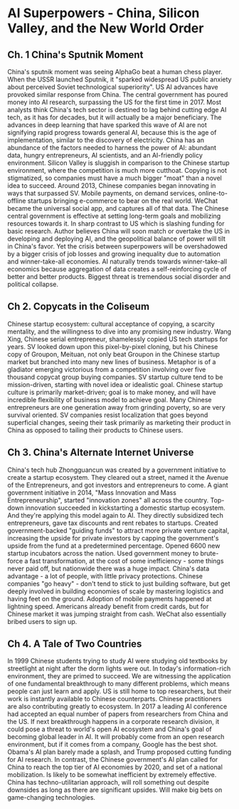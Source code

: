 # AI Superpowers - China, Silicon Valley, and the New World Order

## Ch. 1 China's Sputnik Moment

China's sputnik moment was seeing AlphaGo beat a human chess player.
When the USSR launched Sputnik, it "sparked widespread US public anxiety about perceived Soviet technological superiority".
US AI advances have provoked similar response from China. The central government has poured money into AI research, surpassing the US for the first time in 2017.
Most analysts think China's tech sector is destined to lag behind cutting edge AI tech, as it has for decades, but it will actually be a major beneficiary.
The advances in deep learning that have sparked this wave of AI are not signifying rapid progress towards general AI, because this is the age of implementation, similar to the discovery of electricity.
China has an abundance of the factors needed to harness the power of AI: abundant data, hungry entrepreneurs, AI scientists, and an AI-friendly policy environment.
Silicon Valley is sluggish in comparison to the Chinese startup environment, where the competition is much more cutthoat. Copying is not stigmatized, so companies must have a much bigger "moat" than a novel idea to succeed.
Around 2013, Chinese companies began innovating in ways that surpassed SV. Mobile payments, on demand services, online-to-offline startups bringing e-commerce to bear on the real world. WeChat became the universal social app, and captures all of that data.
The Chinese central government is effective at setting long-term goals and mobilizing resources towards it. In sharp contrast to US which is slashing funding for basic research.
Author believes China will soon match or overtake the US in developing and deploying AI, and the geopolitical balance of power will tilt in China's favor.
Yet the crisis between superpowers will be overshadowed by a bigger crisis of job losses and growing inequality due to automation and winner-take-all economies. AI naturally trends towards winner-take-all economics because aggregation of data creates a self-reinforcing cycle of better and better products.
Biggest threat is tremendous social disorder and political collapse.

## Ch 2. Copycats in the Coliseum

Chinese startup ecosystem: cultural acceptance of copying, a scarcity mentality, and the willingness to dive into any promising new industry.
Wang Xing, Chinese serial entrepreneur, shamelessly copied US tech startups for years. SV looked down upon this pixel-by-pixel cloning, but his Chinese copy of Groupon, Meituan, not only beat Groupon in the Chinese startup market but branched into many new lines of business. Metaphor is of a gladiator emerging victorious from a competition involving over five thousand copycat group buying companies.
SV startup culture tend to be mission-driven, starting with novel idea or idealistic goal. Chinese startup culture is primarily market-driven; goal is to make money, and will have incredible flexibility of business model to achieve goal. Many Chinese entrepreneurs are one generation away from grinding poverty, so are very survival oriented.
SV companies resist localization that goes beyond superficial changes, seeing their task primarily as marketing their product in China as opposed to tailing their products to Chinese users.

## Ch 3. China's Alternate Internet Universe

China's tech hub Zhongguancun was created by a government initiative to create a startup ecosystem. They cleared out a street, named it the Avenue of the Entrepreneurs, and got investors and entrepreneurs to come.
A giant government initiative in 2014, "Mass Innovation and Mass Entrepreneurship", started "innovation zones" all across the country. Top-down innovation succeeded in kickstarting a domestic startup ecosystem. And they're applying this model again to AI.
They directly subsidized tech entrepreneurs, gave tax discounts and rent rebates to startups. Created government-backed "guiding funds" to attract more private venture capital, increasing the upside for private investors by capping the government's upside from the fund at a predetermined percentage. Opened 6600 new startup incubators across the nation. Used government money to brute-force a fast transformation, at the cost of some inefficiency - some things never paid off, but nationwide there was a huge impact.
China's data advantage - a lot of people, with little privacy protections.
Chinese companies "go heavy" - don't tend to stick to just building software, but get deeply involved in building economies of scale by mastering logistics and having feet on the ground.
Adoption of mobile payments happened at lightning speed. Americans already benefit from credit cards, but for Chinese market it was jumping straight from cash. WeChat also essentially bribed users to sign up.

## Ch 4. A Tale of Two Countries

In 1999 Chinese students trying to study AI were studying old textbooks by streetlight at night after the dorm lights were out. In today's information-rich environment, they are primed to succeed.
We are witnessing the application of one fundamental breakthrough to many different problems, which means people can just learn and apply. US is still home to top researchers, but their work is instantly available to Chinese counterparts. Chinese practitioners are also contributing greatly to ecosystem. In 2017 a leading AI conference had accepted an equal number of papers from researchers from China and the US.
If next breakthrough happens in a corporate research division, it could pose a threat to world's open AI ecosystem and China's goal of becoming global leader in AI. It will probably come from an open research environment, but if it comes from a company, Google has the best shot.
Obama's AI plan barely made a splash, and Trump proposed cutting funding for AI research. In contrast, the Chinese government's AI plan called for China to reach the top tier of AI economies by 2020, and set of a national mobilization. Is likely to be somewhat inefficient by extremely effective.
China has techno-utilitarian approach, will roll something out despite downsides as long as there are significant upsides. Will make big bets on game-changing technologies.

